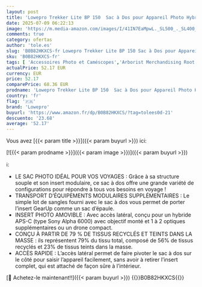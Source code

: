 ```yaml
---
layout: post
title: 'Lowepro Trekker Lite BP 150  Sac à Dos pour Appareil Photo Hybride avec Insert Amovible  Accessoire Système de Bandoulière  Compatible avec l Appareil Sony Alpha 6000  Noir'
date: 2025-07-09 06:22:13
image: 'https://m.media-amazon.com/images/I/41IN7EaMpwL._SL500_._SL400_.jpg'
comments: true
category: ofertas
author: 'tole.es'
slug: 'B0B82HKXCS-fr Lowepro Trekker Lite BP 150 Sac à Dos pour Appareil Photo...'
sku: 'B0B82HKXCS-fr'
tags: [ 'Accessoires Photo et Caméscopes','Arborist Merchandising Root','High-Tech','Housses et étuis pour appareils photo et caméscopes','Mode','Photo et caméscopes','Sacs à dos pour appareils photo','Self Service','Special Features Stores','Top Brands Fashion Selection','e47c5305-c70b-4813-ae72-090bde012bbe_0','e47c5305-c70b-4813-ae72-090bde012bbe_901','lowepro','🇫🇷', ]
actualPrice: 52.17 EUR
currency: EUR
price: 52.17
comparePrice: 68.36 EUR
prodname: 'Lowepro Trekker Lite BP 150  Sac à Dos pour Appareil Photo Hybride avec Insert Amovible  Accessoire Système de Bandoulière  Compatible avec l Appareil Sony Alpha 6000  Noir'
country: 'fr'
flag: '🇫🇷'
brand: 'Lowepro'
buyurl: 'https://www.amazon.fr/dp/B0B82HKXCS/?tag=tolees0d-21'
descuento: '23.68'
average: '52.17'
---
```


Vous avez [{{< param title >}}]({{< param buyurl >}}) ici:

[![{{< param prodname >}}]({{< param image >}})]({{< param buyurl >}})

ℹ️:

- LE SAC PHOTO IDÉAL POUR VOS VOYAGES : Grâce à sa structure souple et son insert modulaire, ce sac à dos offre une grande variété de configurations pour répondre à tous vos besoins en voyage !
- TRANSPORT D’ÉQUIPEMENTS MODULAIRES SUPPLÉMENTAIRES : Le simple lot de sangles fourni avec le sac à dos vous permet de porter l’insert GearUp comme un sac d’épaule.
- INSERT PHOTO AMOVIBLE : Avec accès latéral, conçu pour un hybride APS-C (type Sony Alpha 6000) avec objectif monté et 1 à 2 optiques supplémentaires ou un drone compact.
- CONÇU À PARTIR DE 79 % DE TISSUS RECYCLÉS ET TEINTS DANS LA MASSE : ils représentent 79% du tissu total, composé de 56% de tissus recyclés et 23% de tissus teints dans la masse.
- ACCÈS RAPIDE : L’accès latéral permet de faire pivoter le sac à dos sur le côté pour saisir l’appareil facilement, sans avoir à retirer l’insert complet, qui est attaché de façon sûre à l’intérieur.

[🛒 Achetez-le maintenant!!]({{< param buyurl >}})
{{<world>}}B0B82HKXCS{{</world>}}
